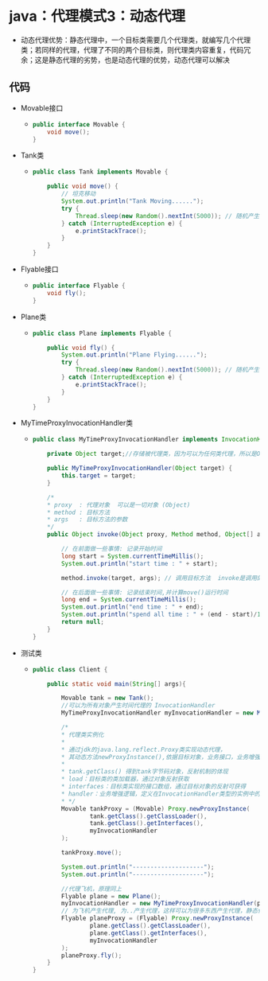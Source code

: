 # java：代理模式3：动态代理

* 动态代理优势：静态代理中，一个目标类需要几个代理类，就编写几个代理类；若同样的代理，代理了不同的两个目标类，则代理类内容重复，代码冗余；这是静态代理的劣势，也是动态代理的优势，动态代理可以解决



## 代码

* Movable接口

  * ```java
    public interface Movable {
        void move();
    }
    ```

* Tank类

  * ```java
    public class Tank implements Movable {
    
        public void move() {
            // 坦克移动
            System.out.println("Tank Moving......");
            try {
                Thread.sleep(new Random().nextInt(5000)); // 随机产生 1~5秒, 模拟坦克在移动　
            } catch (InterruptedException e) {
                e.printStackTrace();
            }
        }
    }
    ```

* Flyable接口

  * ```java
    public interface Flyable {
        void fly();
    }
    ```

* Plane类

  * ```java
    public class Plane implements Flyable {
    
        public void fly() {
            System.out.println("Plane Flying......");
            try {
                Thread.sleep(new Random().nextInt(5000)); // 随机产生 1~5秒, 飞机在飞行　
            } catch (InterruptedException e) {
                e.printStackTrace();
            }
        }
    }
    ```

* MyTimeProxyInvocationHandler类

  * ```java
    public class MyTimeProxyInvocationHandler implements InvocationHandler {
    
        private Object target;//存储被代理类，因为可以为任何类代理，所以是Object
    
        public MyTimeProxyInvocationHandler(Object target) {
            this.target = target;
        }
    
        /*
        * proxy  : 代理对象  可以是一切对象 (Object)
        * method : 目标方法
        * args   : 目标方法的参数
        */
        public Object invoke(Object proxy, Method method, Object[] args) throws Throwable {
    
            // 在前面做一些事情: 记录开始时间
            long start = System.currentTimeMillis();
            System.out.println("start time : " + start);
    
            method.invoke(target, args); // 调用目标方法  invoke是调用的意思, 可以有返回值的方法(我们这里move和fly都没有返回值)
    
            // 在后面做一些事情: 记录结束时间,并计算move()运行时间
            long end = System.currentTimeMillis();
            System.out.println("end time : " + end);
            System.out.println("spend all time : " + (end - start)/1000 + "s.");
            return null;
        }
    }
    ```

* 测试类

  * ```java
    public class Client {
    
        public static void main(String[] args){
    
            Movable tank = new Tank();
            //可以为所有对象产生时间代理的 InvocationHandler
            MyTimeProxyInvocationHandler myInvocationHandler = new MyTimeProxyInvocationHandler(tank);
    
            /*
            * 代理类实例化
            *
            * 通过jdk的java.lang.reflect.Proxy类实现动态代理，
            * 其动态方法newProxyInstance(),依据目标对象，业务接口，业务增强逻辑，自动生成动态代理对象
            *
            * tank.getClass() 得到tank字节码对象，反射机制的体现
            * load：目标类的类加载器，通过对象反射获取
            * interfaces：目标类实现的接口数组，通过目标对象的反射可获得
            * handler：业务增强逻辑，定义在InvocationHandler类型的实例中的
            * */
            Movable tankProxy = (Movable) Proxy.newProxyInstance(
                    tank.getClass().getClassLoader(),
                    tank.getClass().getInterfaces(),
                    myInvocationHandler
            );
    
            tankProxy.move();
    
            System.out.println("--------------------");
            System.out.println("--------------------");
    
            //代理飞机，原理同上
            Flyable plane = new Plane();
            myInvocationHandler = new MyTimeProxyInvocationHandler(plane);
            // 为飞机产生代理, 为..产生代理，这样可以为很多东西产生代理，静态代理做不到
            Flyable planeProxy = (Flyable) Proxy.newProxyInstance(
                    plane.getClass().getClassLoader(),
                    plane.getClass().getInterfaces(),
                    myInvocationHandler
            );
            planeProxy.fly();
        }
    }
    ```